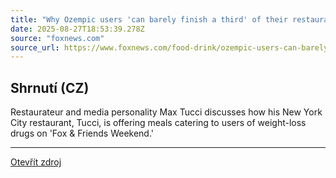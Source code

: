 ```yaml
---
title: "Why Ozempic users 'can barely finish a third' of their restaurant orders"
date: 2025-08-27T18:53:39.278Z
source: "foxnews.com"
source_url: https://www.foxnews.com/food-drink/ozempic-users-can-barely-finish-third-restaurant-orders
---
```


## Shrnutí (CZ)
Restaurateur and media personality Max Tucci discusses how his New York City restaurant, Tucci, is offering meals catering to users of weight-loss drugs on 'Fox & Friends Weekend.'

---

[Otevřít zdroj](https://www.foxnews.com/food-drink/ozempic-users-can-barely-finish-third-restaurant-orders)
